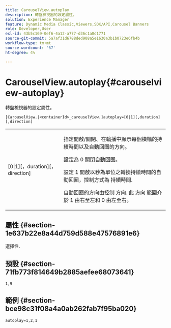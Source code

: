 ```yaml
---
title: CarouselView.autoplay
description: 轉盤檢視器的設定屬性。
solution: Experience Manager
feature: Dynamic Media Classic,Viewers,SDK/API,Carousel Banners
role: Developer,User
exl-id: 43b5c169-0ef6-4a12-a777-d36c1a8d1771
source-git-commit: 5a7af31d6788ded908a5e1630a3b1b0723e6fb4b
workflow-type: tm+mt
source-wordcount: '67'
ht-degree: 4%

---
```


# CarouselView.autoplay{#carouselview-autoplay}

轉盤檢視器的設定屬性。

`[CarouselView.|<containerId>_carouselView.]autoplay=[0|1][,duration][,direction]`

<table id="table_441553CD34C94A58A9D7CBF772DEDDB6"> 
 <tbody> 
  <tr> 
   <td colname="col1"> <p> <span class="codeph">[0|1][，duration][，direction]</span> </p> </td> 
   <td colname="col2"> <p> 指定開啟/關閉、在輪播中顯示每個橫幅的持續時間以及自動回圈的方向。 </p> <p>設定為 <span class="codeph"> 0</span> 關閉自動回圈。 </p> <p>設定 <span class="codeph"> 1</span> 開啟以秒為單位之轉換持續時間的自動回圈，控制方式為 <span class="codeph"> 持續時間</span>. </p> <p>自動回圈的方向由控制 <span class="codeph"> 方向</span>. 此 <span class="codeph"> 方向</span> 範圍介於 <span class="codeph"> 1</span> 由右至左和 <span class="codeph"> 0</span> 由左至右。 </p> </td> 
  </tr> 
 </tbody> 
</table>

## 屬性 {#section-1e637b22e8a44d759d588e47576891e6}

選擇性.

## 預設 {#section-71fb773f814649b2885aefee68073641}

`1,9`

## 範例 {#section-bce98c31f08a4a0ab262fab7f95ba020}

```
autoplay=1,2,1
```
